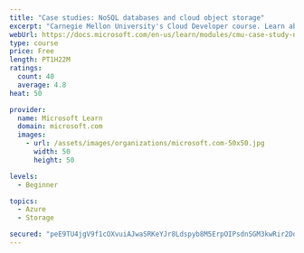 ```yaml
---
title: "Case studies: NoSQL databases and cloud object storage"
excerpt: "Carnegie Mellon University's Cloud Developer course. Learn about two more types of storage - NoSQL databases and object storage - with case studies from industry."
webUrl: https://docs.microsoft.com/en-us/learn/modules/cmu-case-study-nosql-databases/
type: course
price: Free
length: PT1H22M
ratings:
  count: 40
  average: 4.8
heat: 50

provider:
  name: Microsoft Learn
  domain: microsoft.com
  images:
    - url: /assets/images/organizations/microsoft.com-50x50.jpg
      width: 50
      height: 50

levels:
  - Beginner

topics:
  - Azure
  - Storage

secured: "peE9TU4jgV9f1cOXvuiAJwaSRKeYJr8Ldspyb8M5ErpOIPsdnSGM3kwRir2DqlkbY9VCsQMxBnBfhXNVi6ym14x6tL/4wD5bfQZcutTQ87vq3YfyXiyt7XnX5QXkNTsv5A1G0D5B69qdMt8Zjj5cUeGMgWsDKL/1QCOijioVIAt+qWkbi83VedSpBdfw9uOZYILARLu5jah2b3hxm90Dqpv6yee3HKWGJxeatafrnq3CUjImkbUUoXjOheuuV1cScpMAzbs+7MnX1v7QoAHRqL1g7AoeORHr009v7sQocOnqm5W9rs14XwuB8fYqBRtgr35NScfjFSlvbOW9x66op5JdBO2TT2RVrtP4w4Oi814jHNcX5psUU4VuvqK51uKASP5bUiTCpVIbmA8QWiMt3mM0IjsO3tXYarUkqQfMExs=;4cXa6uUmRuNflIvDUCEZ6Q=="
---
```



